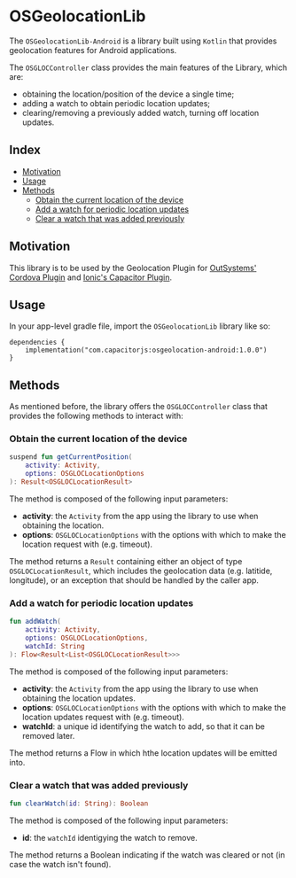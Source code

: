 # OSGeolocationLib

The `OSGeolocationLib-Android` is a library built using `Kotlin` that provides geolocation features for Android applications.

The `OSGLOCController` class provides the main features of the Library, which are:
- obtaining the location/position of the device a single time;
- adding a watch to obtain periodic location updates;
- clearing/removing a previously added watch, turning off location updates.


## Index

- [Motivation](#motivation)
- [Usage](#usage)
- [Methods](#methods)
    - [Obtain the current location of the device](#obtain-the-current-location-of-the-device)
    - [Add a watch for periodic location updates](#add-a-watch-for-periodic-location-updates)
    - [Clear a watch that was added previously](#clear-a-watch-that-was-added-previously)

## Motivation

This library is to be used by the Geolocation Plugin for [OutSystems' Cordova Plugin](https://github.com/ionic-team/cordova-outsystems-geolocation) and [Ionic's Capacitor Plugin](https://github.com/ionic-team/outsystems-geolocation).

## Usage

In your app-level gradle file, import the `OSGeolocationLib` library like so:

    dependencies {
    	implementation("com.capacitorjs:osgeolocation-android:1.0.0")
	}


## Methods

As mentioned before, the library offers the `OSGLOCController` class that provides the following methods to interact with:

### Obtain the current location of the device

```kotlin
suspend fun getCurrentPosition(
    activity: Activity, 
    options: OSGLOCLocationOptions
): Result<OSGLOCLocationResult>
```

The method is composed of the following input parameters:
- **activity**: the `Activity` from the app using the library to use when obtaining the location.
- **options**: `OSGLOCLocationOptions` with the options with which to make the location request with (e.g. timeout).

The method returns a `Result` containing either an object of type `OSGLOCLocationResult`, which includes the geolocation data (e.g. latitide, longitude), or an exception that should be handled by the caller app.

### Add a watch for periodic location updates

```kotlin
fun addWatch(
    activity: Activity,
    options: OSGLOCLocationOptions,
    watchId: String
): Flow<Result<List<OSGLOCLocationResult>>>
```

The method is composed of the following input parameters:
- **activity**: the `Activity` from the app using the library to use when obtaining the location updates.
- **options**: `OSGLOCLocationOptions` with the options with which to make the location updates request with (e.g. timeout).
- **watchId**: a unique id identifying the watch to add, so that it can be removed later.

The method returns a Flow in which hthe location updates will be emitted into.

### Clear a watch that was added previously

```kotlin
fun clearWatch(id: String): Boolean
```

The method is composed of the following input parameters:
- **id**: the `watchId` identigying the watch to remove.

The method returns a Boolean indicating if the watch was cleared or not (in case the watch isn't found).